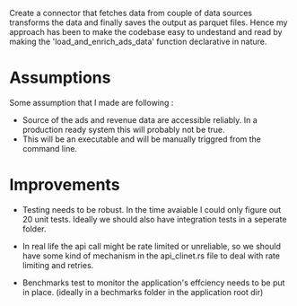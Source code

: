 
Create a connector that fetches data from couple of data sources transforms the data and finally saves the output as parquet files. Hence my approach has been to make the codebase easy to undestand and read by making the 'load_and_enrich_ads_data' function declarative in nature.

# Assumptions
Some assumption that I made are following : 

- Source of the ads and revenue data are accessible reliably. In a production ready system this will probably not be true.
- This will be an executable and will be manually triggred from the command line.


# Improvements

- Testing needs to be robust. In the time avaiable I could only figure out 20 unit tests. Ideally we should also have integration tests in a seperate folder.

- In real life the api call might be rate limited or unreliable, so we should have some kind of mechanism in the api_clinet.rs file to deal with rate limiting and retries.

- Benchmarks test to monitor the application's effciency needs to be put in place. (ideally in a bechmarks folder in the application root dir)
